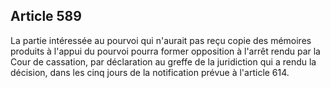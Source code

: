 Article 589
----
La partie intéressée au pourvoi qui n'aurait pas reçu copie des mémoires
produits à l'appui du pourvoi pourra former opposition à l'arrêt rendu par la
Cour de cassation, par déclaration au greffe de la juridiction qui a rendu la
décision, dans les cinq jours de la notification prévue à l'article 614.
